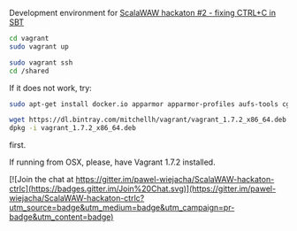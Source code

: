 Development environment for [ScalaWAW hackaton #2 - fixing CTRL+C in SBT](http://www.meetup.com/ScalaWAW/events/220284839/)

```bash
cd vagrant
sudo vagrant up

sudo vagrant ssh
cd /shared
```

If it does not work, try:

```bash
sudo apt-get install docker.io apparmor apparmor-profiles aufs-tools cgroup-lite

wget https://dl.bintray.com/mitchellh/vagrant/vagrant_1.7.2_x86_64.deb # from http://www.vagrantup.com/downloads
dpkg -i vagrant_1.7.2_x86_64.deb 
```

first.

If running from OSX, please, have Vagrant 1.7.2 installed.

[![Join the chat at https://gitter.im/pawel-wiejacha/ScalaWAW-hackaton-ctrlc](https://badges.gitter.im/Join%20Chat.svg)](https://gitter.im/pawel-wiejacha/ScalaWAW-hackaton-ctrlc?utm_source=badge&utm_medium=badge&utm_campaign=pr-badge&utm_content=badge)
